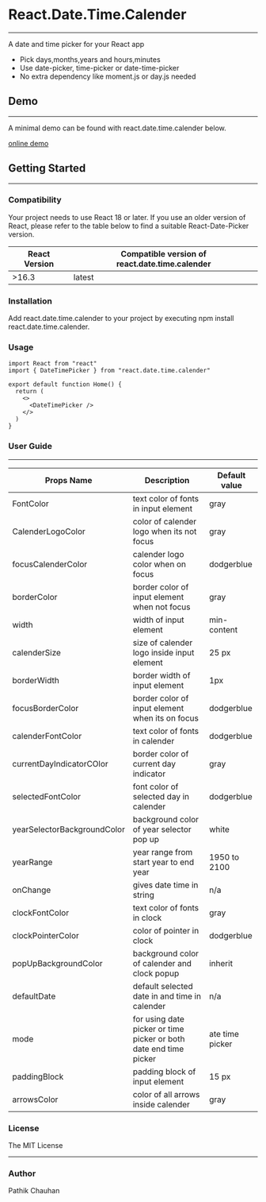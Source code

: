 # React.Date.Time.Calender

---

A date and time picker for your React app

- Pick days,months,years and hours,minutes
- Use date-picker, time-picker or date-time-picker
- No extra dependency like moment.js or day.js needed

## Demo

---

A minimal demo can be found with react.date.time.calender below.

[online demo]()

## Getting Started

---

### Compatibility

Your project needs to use React 18 or later. If you use an older version of React, please refer to the table below to find a suitable React-Date-Picker version.

| React Version | Compatible version of react.date.time.calender |
| ------------- | ---------------------------------------------- |
| >16.3         | latest                                         |

### Installation

Add react.date.time.calender to your project by executing npm install react.date.time.calender.

### Usage

```tsx
import React from "react"
import { DateTimePicker } from "react.date.time.calender"

export default function Home() {
  return (
    <>
      <DateTimePicker />
    </>
  )
}
```

### User Guide

---

| Props Name                  | Description                                                       | Default value   |
| --------------------------- | ----------------------------------------------------------------- | --------------- |
| FontColor                   | text color of fonts in input element                              | gray            |
| CalenderLogoColor           | color of calender logo when its not focus                         | gray            |
| focusCalenderColor          | calender logo color when on focus                                 | dodgerblue      |
| borderColor                 | border color of input element when not focus                      | gray            |
| width                       | width of input element                                            | min-content     |
| calenderSize                | size of calender logo inside input element                        | 25 px           |
| borderWidth                 | border width of input element                                     | 1px             |
| focusBorderColor            | border color of input element when its on focus                   | dodgerblue      |
| calenderFontColor           | text color of fonts in calender                                   | dodgerblue      |
| currentDayIndicatorCOlor    | border color of current day indicator                             | gray            |
| selectedFontColor           | font color of selected day in calender                            | dodgerblue      |
| yearSelectorBackgroundColor | background color of year selector pop up                          | white           |
| yearRange                   | year range from start year to end year                            | 1950 to 2100    |
| onChange                    | gives date time in string                                         | n/a             |
| clockFontColor              | text color of fonts in clock                                      | gray            |
| clockPointerColor           | color of pointer in clock                                         | dodgerblue      |
| popUpBackgroundColor        | background color of calender and clock popup                      | inherit         |
| defaultDate                 | default selected date in and time in calender                     | n/a             |
| mode                        | for using date picker or time picker or both date end time picker | ate time picker |
| paddingBlock                | padding block of input element                                    | 15 px           |
| arrowsColor                 | color of all arrows inside calender                               | gray            |

### License

The MIT License

---

### Author

Pathik Chauhan
